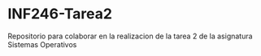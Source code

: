 # INF246-Tarea2
Repositorio para colaborar en la realizacion de la tarea 2 de la asignatura Sistemas Operativos 
